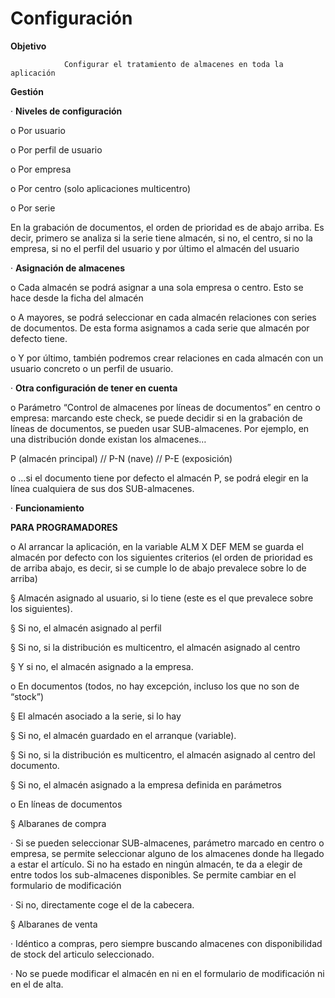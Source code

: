 # Configuración

**Objetivo**

                Configurar el tratamiento de almacenes en toda la aplicación

**Gestión**

·         **Niveles de configuración**

o   Por usuario

o   Por perfil de usuario

o   Por empresa

o   Por centro \(solo aplicaciones multicentro\)

o   Por serie

En la grabación de documentos, el orden de prioridad es de abajo arriba. Es decir, primero se analiza si la serie tiene almacén, si no, el centro, si no la empresa, si no el perfil del usuario y por último el almacén del usuario

·         **Asignación de almacenes**

o   Cada almacén se podrá asignar a una sola empresa o centro. Esto se hace desde la ficha del almacén

o   A mayores, se podrá seleccionar en cada almacén relaciones con series de documentos. De esta forma asignamos a cada serie que almacén por defecto tiene.

o   Y por último, también podremos crear relaciones en cada almacén con un usuario concreto o un perfil de usuario.

·         **Otra configuración de tener en cuenta**

o   Parámetro “Control de almacenes por líneas de documentos” en centro o empresa: marcando este check, se puede decidir si en la grabación de líneas de documentos, se pueden usar SUB-almacenes.  Por ejemplo, en una distribución donde existan los almacenes…

P \(almacén principal\) //  P-N \(nave\) //  P-E \(exposición\)

o   …si el documento tiene por defecto el almacén P, se podrá elegir en la línea cualquiera de sus dos SUB-almacenes.

·         **Funcionamiento**

**PARA PROGRAMADORES**

o   Al arrancar la aplicación, en la variable ALM X DEF MEM se guarda el almacén por defecto con los siguientes criterios \(el orden de prioridad es de arriba abajo, es decir, si se cumple lo de abajo prevalece sobre lo de arriba\)

§  Almacén asignado al usuario, si lo tiene \(este es el que prevalece sobre los siguientes\).

§  Si no, el almacén asignado al perfil

§  Si no, si la distribución es multicentro, el almacén asignado al centro

§  Y si no, el almacén asignado a la empresa.

o   En documentos \(todos, no hay excepción, incluso los que no son de “stock”\)

§  El almacén asociado a la serie,  si lo hay

§  Si no, el almacén guardado en el arranque \(variable\).

§  Si no, si la distribución es multicentro, el almacén asignado al centro del documento.

§  Si no, el almacén asignado a la empresa definida en parámetros

o   En líneas de documentos

§  Albaranes de compra

·         Si se pueden seleccionar SUB-almacenes, parámetro marcado en centro o empresa, se permite seleccionar alguno de los almacenes donde ha llegado a estar el artículo. Si no ha estado en ningún almacén, te da a elegir de entre todos los sub-almacenes disponibles. Se permite cambiar en el formulario de modificación

·         Si no, directamente coge el de la cabecera.

§  Albaranes de venta

·         Idéntico a compras, pero siempre buscando almacenes con disponibilidad de stock del articulo seleccionado.

·         No se puede modificar el almacén en ni en el formulario de modificación ni en el de alta.

